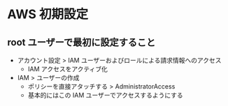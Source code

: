 # AWS 初期設定

## root ユーザーで最初に設定すること

- アカウント設定 > IAM ユーザーおよびロールによる請求情報へのアクセス
  - IAM アクセスをアクティブ化
- IAM > ユーザーの作成
  - ポリシーを直接アタッチする > AdministratorAccess
  - 基本的にはこの IAM ユーザーでアクセスするようにする
